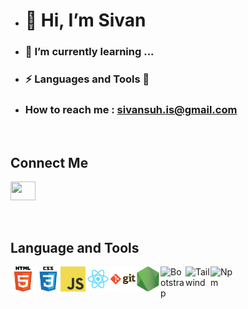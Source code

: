 - <h1>👋 Hi, I’m Sivan</h1>
- <h3>🌱 I’m currently learning ...</h3>
- <h3> ⚡ Languages and Tools 🧭</h3>
- <h3> How to reach me :  <strong><a href="mailto:sivansuh.is@gmail.com">sivansuh.is@gmail.com</a></strong></h3>
<br>
<h2>Connect Me</h2>
<p ><a href="https://www.linkedin.com/in/sivansuh-12/"><img src="https://raw.githubusercontent.com/rahuldkjain/github-profile-readme-generator/master/src/images/icons/Social/linked-in-alt.svg" width="40px" height="30px"></a>
 
</p>
<br>
<h2>Language and Tools</h2>
<img align="left" alt="HTML5" width="40px" src="https://raw.githubusercontent.com/github/explore/80688e429a7d4ef2fca1e82350fe8e3517d3494d/topics/html/html.png" />
<img align="left" alt="CSS3" width="40px" src="https://raw.githubusercontent.com/github/explore/80688e429a7d4ef2fca1e82350fe8e3517d3494d/topics/css/css.png" />
<img align="left" alt="JavaScript" width="40px" src="https://raw.githubusercontent.com/github/explore/80688e429a7d4ef2fca1e82350fe8e3517d3494d/topics/javascript/javascript.png" />
<img align="left" alt="React" width="40px" src="https://raw.githubusercontent.com/github/explore/80688e429a7d4ef2fca1e82350fe8e3517d3494d/topics/react/react.png" />
<img align="left" alt="Git" width="40px" src="https://raw.githubusercontent.com/github/explore/80688e429a7d4ef2fca1e82350fe8e3517d3494d/topics/git/git.png" />
<img align="left" alt="Node.js" width="40px" src="https://raw.githubusercontent.com/github/explore/80688e429a7d4ef2fca1e82350fe8e3517d3494d/topics/nodejs/nodejs.png" />
<img align="left" alt="Bootstrap" width="40px" src="https://raw.githubusercontent.com/rahulbanerjee26/githubAboutMeGenerator/main/icons/bootstrap.svg" />
<img align="left" alt="Tailwind" width="40px" src="https://camo.githubusercontent.com/5734d0669fe22ce04a1cb989a156cd32c379875f6bca56d5210c9432824856d9/68747470733a2f2f7777772e766563746f726c6f676f2e7a6f6e652f6c6f676f732f7461696c77696e646373732f7461696c77696e646373732d69636f6e2e737667" />
<img align="left" alt="Npm" width="40px" src="https://camo.githubusercontent.com/69b30d3b3238e47a4e32b3a770eda4afd02c5ee36533a53ad4548079f85681a5/68747470733a2f2f61757468792e636f6d2f77702d636f6e74656e742f75706c6f6164732f6e706d2d6c6f676f2e706e67" />
<br>
